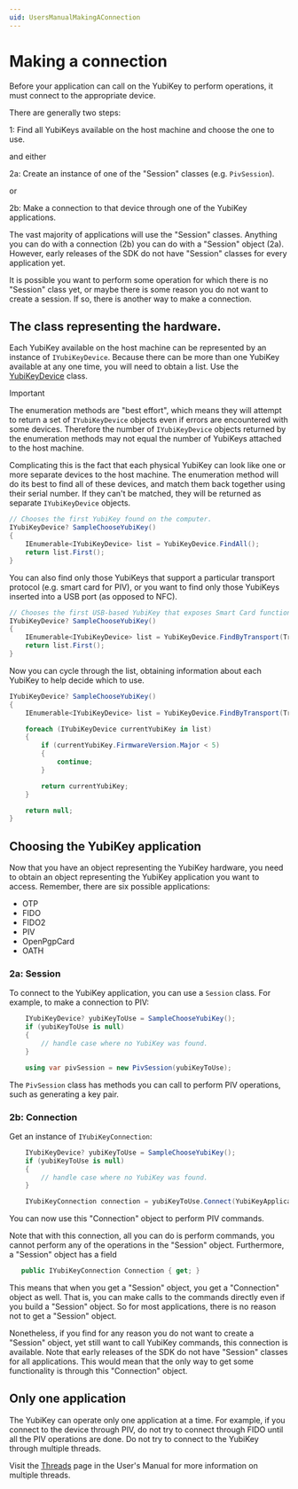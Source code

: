 ```yaml
---
uid: UsersManualMakingAConnection
---
```


<!-- Copyright 2021 Yubico AB

Licensed under the Apache License, Version 2.0 (the "License");
you may not use this file except in compliance with the License.
You may obtain a copy of the License at

    http://www.apache.org/licenses/LICENSE-2.0

Unless required by applicable law or agreed to in writing, software
distributed under the License is distributed on an "AS IS" BASIS,
WITHOUT WARRANTIES OR CONDITIONS OF ANY KIND, either express or implied.
See the License for the specific language governing permissions and
limitations under the License. -->

# Making a connection

Before your application can call on the YubiKey to perform operations, it must connect to
the appropriate device.

There are generally two steps:

1: Find all YubiKeys available on the host machine and choose the one to use.

and either

2a: Create an instance of one of the "Session" classes (e.g. `PivSession`).

or

2b: Make a connection to that device through one of the YubiKey applications.

The vast majority of applications will use the "Session" classes. Anything you can do with
a connection (2b) you can do with a "Session" object (2a). However, early releases of the
SDK do not have "Session" classes for every application yet.

It is possible you want to perform some operation for which there is no "Session" class
yet, or maybe there is some reason you do not want to create a session. If so, there is
another way to make a connection.

## The class representing the hardware.

Each YubiKey available on the host machine can be represented by an instance of
`IYubiKeyDevice`. Because there can be more than one YubiKey available at any one time, you will
need to obtain a list. Use the [YubiKeyDevice](xref:Yubico.YubiKey.YubiKeyDevice) class.

> [!IMPORTANT]
> The enumeration methods are "best effort", which means they will attempt to return a set of
> `IYubiKeyDevice` objects even if errors are encountered with some devices. Therefore the
> number of `IYubiKeyDevice` objects returned by the enumeration methods may not equal the
> number of YubiKeys attached to the host machine.
>
> Complicating this is the fact that each physical YubiKey can look like one or more separate
> devices to the host machine. The enumeration method will do its best to find all of these
> devices, and match them back together using their serial number. If they can't be matched,
> they will be returned as separate `IYubiKeyDevice` objects.

```c#
// Chooses the first YubiKey found on the computer.
IYubiKeyDevice? SampleChooseYubiKey()
{
    IEnumerable<IYubiKeyDevice> list = YubiKeyDevice.FindAll();
    return list.First();
}
```

You can also find only those YubiKeys that support a particular transport protocol (e.g.
smart card for PIV), or you want to find only those YubiKeys inserted into a USB port
(as opposed to NFC).

```c#
// Chooses the first USB-based YubiKey that exposes Smart Card functionality.
IYubiKeyDevice? SampleChooseYubiKey()
{
    IEnumerable<IYubiKeyDevice> list = YubiKeyDevice.FindByTransport(Transport.UsbSmartCard);
    return list.First();
}
```

Now you can cycle through the list, obtaining information about each YubiKey to help
decide which to use.

```c#
IYubiKeyDevice? SampleChooseYubiKey()
{
    IEnumerable<IYubiKeyDevice> list = YubiKeyDevice.FindByTransport(Transport.UsbSmartCard);

    foreach (IYubiKeyDevice currentYubiKey in list)
    {
        if (currentYubiKey.FirmwareVersion.Major < 5)
        {
            continue;
        }

        return currentYubiKey;
    }

    return null;
}
```

## Choosing the YubiKey application

Now that you have an object representing the YubiKey hardware, you need to obtain an
object representing the YubiKey application you want to access. Remember, there are six
possible applications:

* OTP
* FIDO
* FIDO2
* PIV
* OpenPgpCard
* OATH

### 2a: Session

To connect to the YubiKey application, you can use a `Session` class. For example, to make
a connection to PIV:

```c#
    IYubiKeyDevice? yubiKeyToUse = SampleChooseYubiKey();
    if (yubiKeyToUse is null)
    {
        // handle case where no YubiKey was found.
    }

    using var pivSession = new PivSession(yubiKeyToUse);
```

The `PivSession` class has methods you can call to perform PIV operations, such as
generating a key pair.

### 2b: Connection

Get an instance of `IYubiKeyConnection`:

```c#
    IYubiKeyDevice? yubiKeyToUse = SampleChooseYubiKey();
    if (yubiKeyToUse is null)
    {
        // handle case where no YubiKey was found.
    }

    IYubiKeyConnection connection = yubiKeyToUse.Connect(YubiKeyApplication.Piv);
```

You can now use this "Connection" object to perform PIV commands.

Note that with this connection, all you can do is perform commands, you cannot perform any
of the operations in the "Session" object. Furthermore, a "Session" object has a field

```c#
   public IYubiKeyConnection Connection { get; }
```

This means that when you get a "Session" object, you get a "Connection" object as well.
That is, you can make calls to the commands directly even if you build a "Session" object.
So for most applications, there is no reason not to get a "Session" object.

Nonetheless, if you find for any reason you do not want to create a "Session" object, yet
still want to call YubiKey commands, this connection is available. Note that early
releases of the SDK do not have "Session" classes for all applications. This would mean
that the only way to get some functionality is through this "Connection" object.

## Only one application

The YubiKey can operate only one application at a time. For example, if you connect to the
device through PIV, do not try to connect through FIDO until all the PIV operations are
done. Do not try to connect to the YubiKey through multiple threads.

Visit the [Threads](threads.md) page in the User's Manual for more information on multiple
threads.
